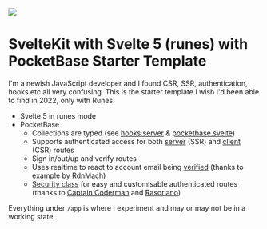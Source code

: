 ![](https://github.com/hfg-gmuend/openmoji/blob/15.0.0/color/72x72/1F437.png) 

# SvelteKit with Svelte 5 (runes) with PocketBase Starter Template

I'm a newish JavaScript developer and I found CSR, SSR, authentication, hooks etc all very confusing.  This is the starter template I wish I'd been able to find in 2022, only with Runes. 

- Svelte 5 in runes mode
- PocketBase
  - Collections are typed (see [hooks.server]() & [pocketbase.svelte](https://github.com/adamshand/sveltekit-pocketbase-auth/blob/main/src/lib/pocketbase.svelte.ts))
  - Supports authenticated access for both [server](https://github.com/adamshand/sveltekit-pocketbase-auth/blob/main/src/hooks.server.ts) (SSR) and [client](https://github.com/adamshand/sveltekit-pocketbase-auth/blob/main/src/lib/pocketbase.svelte.ts) (CSR) routes
  - Sign in/out/up and verify routes
  - Uses realtime to react to account email being [verified](https://github.com/adamshand/sveltekit-pocketbase-auth/blob/main/src/routes/(auth)/verify/%2Bpage.svelte) (thanks to example by [RdnMach](https://github.com/RbnMach/sveltekit-pocketbase-realtime/blob/main/src/routes/user-panel/ListaItems.svelte))
  - [Security class](https://github.com/adamshand/sveltekit-pocketbase-auth/blob/18d07d480e0264ec55bb4fdc72fb74656c2256c7/src/lib/pocketbase.svelte.ts#L26) for easy and customisable authenticated routes (thanks to [Captain Coderman](https://www.captaincodeman.com/securing-your-sveltekit-app) and [Rasoriano](https://www.reddit.com/r/sveltejs/comments/1eb90ee/comment/let71fh/))

Everything under `/app` is where I experiment and may or may not be in a working state.
